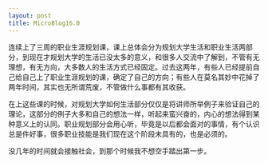 ```yaml
---
layout: post
title: MicroBlog16.0
---
```


连续上了三周的职业生涯规划课，课上总体会分为规划大学生活和职业生活两部分，到现在才规划大学的生活已没太多的意义，和很多人交流中了解到，不管有无理想，有无方向，大多数人的生活方式已经固定。过去这两年，有些人已经提前自己给自己上了职业生涯规划的课，确定了自己的方向；有些人在莫名其妙中花掉了两年时间，其实也无所谓荒废，不管做什么事都有其收获。

在上这些课的时候，对规划大学如何生活部分仅仅是将讲师所举例子来验证自己的理论，这部分的例子大多和自己的想法一样，听起来蛮兴奋的，内心的想法得到某种意义上的认同。职业规划部分会用心听，毕竟是以后都会面对的事情，有个认识总是件好事，很多职业技能是我们现在这个阶段未具有的，也是必须的。

没几年的时间就会接触社会，到那个时候我不想空手踏出第一步。